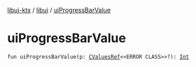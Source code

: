 [libui-ktx](../index.md) / [libui](index.md) / [uiProgressBarValue](./ui-progress-bar-value.md)

# uiProgressBarValue

`fun uiProgressBarValue(p: `[`CValuesRef`](../kotlinx.cinterop/-c-values-ref/index.md)`<<ERROR CLASS>>?): `[`Int`](https://kotlinlang.org/api/latest/jvm/stdlib/kotlin/-int/index.html)